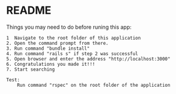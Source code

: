 # README

Things you may need to do before runing this app:
    
    1  Navigate to the root folder of this application
    2. Open the command prompt from there.
    3. Run command "bundle install"
	4. Run command "rails s" if step 2 was successful
    5. Open browser and enter the address "http://localhost:3000"
    6. Congratulations you made it!!!
    7. Start searching

    Test:
        Run command "rspec" on the root folder of the application